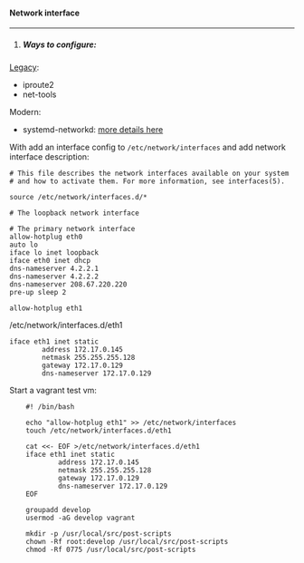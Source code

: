 #### Network interface
----------------------
1. ##### Ways to configure:

[Legacy](https://www.debian.org/doc/manuals/debian-reference/ch05.en.html#_the_modern_network_configuration_without_gui):
- iproute2
- net-tools

Modern:
- systemd-networkd: [more details here](https://hedichaibi.com/how-to-setup-networking-on-debian-9-stretch-with-systemd/)

With add an interface config to `/etc/network/interfaces` and add network interface description:

```
# This file describes the network interfaces available on your system
# and how to activate them. For more information, see interfaces(5).

source /etc/network/interfaces.d/*

# The loopback network interface

# The primary network interface
allow-hotplug eth0
auto lo
iface lo inet loopback
iface eth0 inet dhcp
dns-nameserver 4.2.2.1
dns-nameserver 4.2.2.2
dns-nameserver 208.67.220.220
pre-up sleep 2

allow-hotplug eth1
```

/etc/network/interfaces.d/eth1
```
iface eth1 inet static
        address 172.17.0.145
        netmask 255.255.255.128
        gateway 172.17.0.129
        dns-nameserver 172.17.0.129
```

Start a vagrant test vm:
```
    #! /bin/bash

    echo "allow-hotplug eth1" >> /etc/network/interfaces
    touch /etc/network/interfaces.d/eth1

    cat <<- EOF >/etc/network/interfaces.d/eth1
    iface eth1 inet static
            address 172.17.0.145
            netmask 255.255.255.128
            gateway 172.17.0.129
            dns-nameserver 172.17.0.129
    EOF

    groupadd develop
    usermod -aG develop vagrant

    mkdir -p /usr/local/src/post-scripts
    chown -Rf root:develop /usr/local/src/post-scripts
    chmod -Rf 0775 /usr/local/src/post-scripts
```
